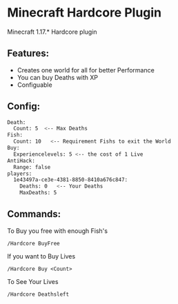 # Minecraft Hardcore Plugin
Minecraft 1.17.* Hardcore plugin 
 
## Features:
- Creates one world for all for better Performance 
- You can buy Deaths with XP
- Configuable
 
## Config:

```sh
Death:
  Count: 5  <-- Max Deaths
Fish:
  Count: 10   <-- Requirement Fishs to exit the World
Buy:
  Experiencelevels: 5 <-- the cost of 1 Live
AntiHack:
  Range: false
players:
  1e43497a-ce3e-4381-8850-8410a676c847:
    Deaths: 0   <-- Your Deaths
    MaxDeaths: 5 

```
## Commands:


To Buy you free with enough Fish's
```
/Hardcore BuyFree
```
If you want to Buy Lives
```
/Hardcore Buy <Count>
```
To See Your Lives
```
/Hardcore Deathsleft
```

